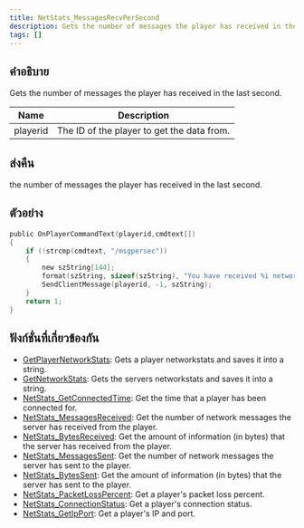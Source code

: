 ```yaml
---
title: NetStats_MessagesRecvPerSecond
description: Gets the number of messages the player has received in the last second.
tags: []
---
```


## คำอธิบาย

Gets the number of messages the player has received in the last second.

| Name     | Description                                |
| -------- | ------------------------------------------ |
| playerid | The ID of the player to get the data from. |

## ส่งคืน

the number of messages the player has received in the last second.

## ตัวอย่าง

```c
public OnPlayerCommandText(playerid,cmdtext[])
{
    if (!strcmp(cmdtext, "/msgpersec"))
    {
        new szString[144];
        format(szString, sizeof(szString), "You have received %i network messages in the last second.", NetStats_MessagesRecvPerSecond(playerid));
        SendClientMessage(playerid, -1, szString);
    }
    return 1;
}
```

## ฟังก์ชั่นที่เกี่ยวข้องกัน

- [GetPlayerNetworkStats](../functions/GetPlayerNetworkStats.md): Gets a player networkstats and saves it into a string.
- [GetNetworkStats](../functions/GetNetworkStats.md): Gets the servers networkstats and saves it into a string.
- [NetStats_GetConnectedTime](../functions/NetStats_GetConnectedTime.md): Get the time that a player has been connected for.
- [NetStats_MessagesReceived](../functions/NetStats_MessagesReceived.md): Get the number of network messages the server has received from the player.
- [NetStats_BytesReceived](../functions/NetStats_BytesReceived.md): Get the amount of information (in bytes) that the server has received from the player.
- [NetStats_MessagesSent](../functions/NetStats_MessagesSent.md): Get the number of network messages the server has sent to the player.
- [NetStats_BytesSent](../functions/NetStats_BytesSent.md): Get the amount of information (in bytes) that the server has sent to the player.
- [NetStats_PacketLossPercent](../functions/NetStats_PacketLossPercent.md): Get a player's packet loss percent.
- [NetStats_ConnectionStatus](../functions/NetStats_ConnectionStatus.md): Get a player's connection status.
- [NetStats_GetIpPort](../functions/NetStats_GetIpPort.md): Get a player's IP and port.
